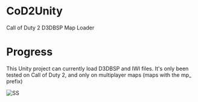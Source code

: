 # CoD2Unity
Call of Duty 2 D3DBSP Map Loader

# Progress
This Unity project can currently load D3DBSP and IWI files. It's only been tested on Call of Duty 2, and only on multiplayer maps (maps with the mp_ prefix)

![SS](https://puu.sh/kkKCK/b41982bffc.jpg)
